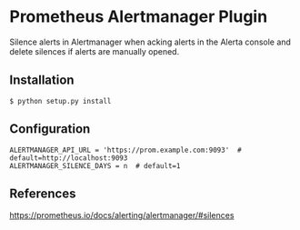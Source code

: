 Prometheus Alertmanager Plugin
==============================

Silence alerts in Alertmanager when acking alerts in the Alerta console
and delete silences if alerts are manually opened.

Installation
------------

    $ python setup.py install


Configuration
-------------

```
ALERTMANAGER_API_URL = 'https://prom.example.com:9093'  # default=http://localhost:9093
ALERTMANAGER_SILENCE_DAYS = n  # default=1
```

References
----------

https://prometheus.io/docs/alerting/alertmanager/#silences
